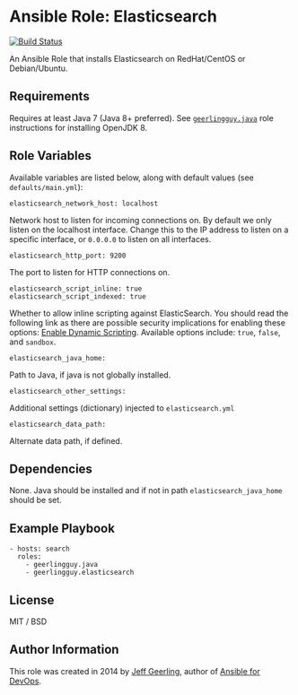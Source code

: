 # Ansible Role: Elasticsearch

[![Build Status](https://travis-ci.org/geerlingguy/ansible-role-elasticsearch.svg?branch=master)](https://travis-ci.org/geerlingguy/ansible-role-elasticsearch)

An Ansible Role that installs Elasticsearch on RedHat/CentOS or Debian/Ubuntu.

## Requirements

Requires at least Java 7 (Java 8+ preferred). See [`geerlingguy.java`](https://github.com/geerlingguy/ansible-role-java#example-playbook-install-openjdk-8) role instructions for installing OpenJDK 8.

## Role Variables
Available variables are listed below, along with default values (see `defaults/main.yml`):

    elasticsearch_network_host: localhost

Network host to listen for incoming connections on. By default we only listen on the localhost interface. Change this to the IP address to listen on a specific interface, or `0.0.0.0` to listen on all interfaces.

    elasticsearch_http_port: 9200

The port to listen for HTTP connections on.

    elasticsearch_script_inline: true
    elasticsearch_script_indexed: true

Whether to allow inline scripting against ElasticSearch. You should read the following link as there are possible security implications for enabling these options: [Enable Dynamic Scripting](https://www.elastic.co/guide/en/elasticsearch/reference/current/modules-scripting.html#enable-dynamic-scripting). Available options include: `true`, `false`, and `sandbox`.

    elasticsearch_java_home:

Path to Java, if java is not globally installed.

    elasticsearch_other_settings:

Additional settings (dictionary) injected to `elasticsearch.yml`

    elasticsearch_data_path:

Alternate data path, if defined.

## Dependencies

None. Java should be installed and if not in path `elasticsearch_java_home` should be set.

## Example Playbook

    - hosts: search
      roles:
        - geerlingguy.java
        - geerlingguy.elasticsearch

## License

MIT / BSD

## Author Information

This role was created in 2014 by [Jeff Geerling](http://www.jeffgeerling.com/), author of [Ansible for DevOps](https://www.ansiblefordevops.com/).
